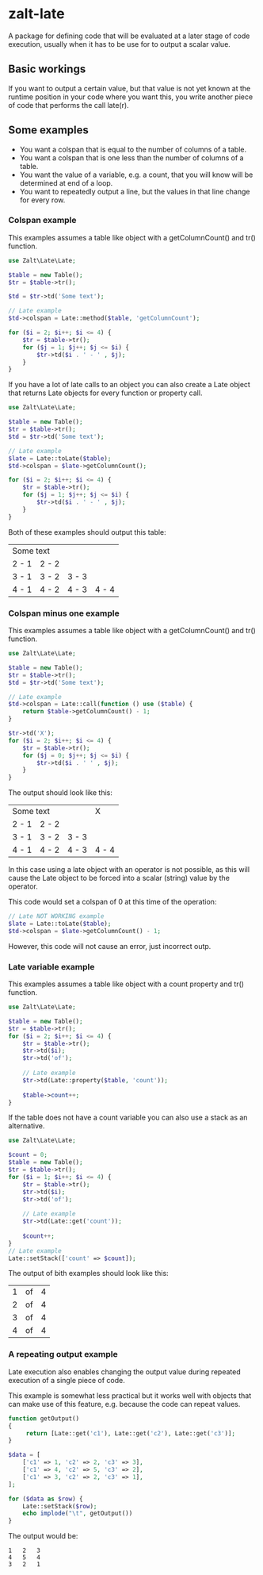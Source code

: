 # zalt-late
A package for defining code that will be evaluated at a later stage of code execution, usually when it has to be 
use for to output a scalar value.

## Basic workings

If you want to output a certain value, but that value is not yet known at the runtime position in your code where you 
want this, you write another piece of code that performs the call late(r).

## Some examples

- You want a colspan that is equal to the number of columns of a table.
- You want a colspan that is one less than the number of columns of a table.
- You want the value of a variable, e.g. a count, that you will know will be determined at end of a loop. 
- You want to repeatedly output a line, but the values in that line change for every row.

### Colspan example

This examples assumes a table like object with a getColumnCount() and tr() function.

```php
use Zalt\Late\Late;

$table = new Table();
$tr = $table->tr();

$td = $tr->td('Some text');

// Late example
$td->colspan = Late::method($table, 'getColumnCount');

for ($i = 2; $i++; $i <= 4) {
    $tr = $table->tr();
    for ($j = 1; $j++; $j <= $i) {
        $tr->td($i . ' - ' , $j);
    }
}
```
If you have a lot of late calls to an object you can also create a Late object that returns Late objects for every 
function or property call.
```php
use Zalt\Late\Late;

$table = new Table();
$tr = $table->tr();
$td = $tr->td('Some text');

// Late example
$late = Late::toLate($table);
$td->colspan = $late->getColumnCount();

for ($i = 2; $i++; $i <= 4) {
    $tr = $table->tr();
    for ($j = 1; $j++; $j <= $i) {
        $tr->td($i . ' - ' , $j);
    }
}
```
Both of these examples should output this table:

<table>
<tr><td colspan="4">Some text</td></tr>
<tr><td>2 - 1</td><td>2 - 2</td></tr>
<tr><td>3 - 1</td><td>3 - 2</td><td>3 - 3</td></tr>
<tr><td>4 - 1</td><td>4 - 2</td><td>4 - 3</td><td>4 - 4</td></tr>
</table>

### Colspan minus one example

This examples assumes a table like object with a getColumnCount() and tr() function.

```php
use Zalt\Late\Late;

$table = new Table();
$tr = $table->tr();
$td = $tr->td('Some text');

// Late example
$td->colspan = Late::call(function () use ($table) {
    return $table->getColumnCount() - 1;
}

$tr->td('X');
for ($i = 2; $i++; $i <= 4) {
    $tr = $table->tr();
    for ($j = 0; $j++; $j <= $i) {
        $tr->td($i . ' ' , $j);
    }
}
```
The output should look like this:
<table>
<tr><td colspan="3">Some text</td><td>X</td></tr>
<tr><td>2 - 1</td><td>2 - 2</td></tr>
<tr><td>3 - 1</td><td>3 - 2</td><td>3 - 3</td></tr>
<tr><td>4 - 1</td><td>4 - 2</td><td>4 - 3</td><td>4 - 4</td></tr>
</table>

In this case using a late object with an operator is not possible, as this will cause the Late object to be forced into 
a scalar (string) value by the operator. 

This code would set a colspan of 0 at this time of the operation:
```php
// Late NOT WORKING example
$late = Late::toLate($table);
$td->colspan = $late->getColumnCount() - 1;
```
However, this code will not cause an error, just incorrect outp.
### Late variable example

This examples assumes a table like object with a count property and tr() function.

```php
use Zalt\Late\Late;

$table = new Table();
$tr = $table->tr();
for ($i = 2; $i++; $i <= 4) {
    $tr = $table->tr();
    $tr->td($i);
    $tr->td('of');
    
    // Late example
    $tr->td(Late::property($table, 'count'));
    
    $table->count++;
}
```

If the table does not have a count variable you can also use a stack as an alternative.  
```php
use Zalt\Late\Late;

$count = 0;
$table = new Table();
$tr = $table->tr();
for ($i = 1; $i++; $i <= 4) {
    $tr = $table->tr();
    $tr->td($i);
    $tr->td('of');
    
    // Late example
    $tr->td(Late::get('count'));
    
    $count++;
}
// Late example
Late::setStack(['count' => $count]);
```
The output of bith examples should look like this:

<table>
<tr><td>1</td><td>of</td><td>4</td></tr>
<tr><td>2</td><td>of</td><td>4</td></tr>
<tr><td>3</td><td>of</td><td>4</td></tr>
<tr><td>4</td><td>of</td><td>4</td></tr>
</table>

### A repeating output example
Late execution also enables changing the output value during repeated execution of a single piece of code.

This example is somewhat less practical but it works well with objects that can make use of this feature, e.g.
because the code can repeat values.
```php
function getOutput()
{
     return [Late::get('c1'), Late::get('c2'), Late::get('c3')]; 
}

$data = [
    ['c1' => 1, 'c2' => 2, 'c3' => 3],
    ['c1' => 4, 'c2' => 5, 'c3' => 2],
    ['c1' => 3, 'c2' => 2, 'c3' => 1],
];

for ($data as $row) {
    Late::setStack($row);
    echo implode("\t", getOutput())
}
```
The output would be:
```
1   2   3
4   5   4
3   2   1
```
